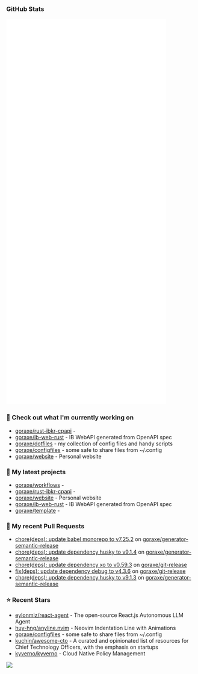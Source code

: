 
### GitHub Stats

<p align="left"><img src="https://raw.githubusercontent.com/goraxe/goraxe/main/github-metrics.svg" /></p>

### 👷 Check out what I'm currently working on

- [goraxe/rust-ibkr-cpapi](https://github.com/goraxe/rust-ibkr-cpapi) - 
- [goraxe/ib-web-rust](https://github.com/goraxe/ib-web-rust) - IB WebAPI generated from OpenAPI spec
- [goraxe/dotfiles](https://github.com/goraxe/dotfiles) - my collection of config files and handy scripts
- [goraxe/configfiles](https://github.com/goraxe/configfiles) - some safe to share files from ~/.config 
- [goraxe/website](https://github.com/goraxe/website) - Personal website
### 🌱 My latest projects

- [goraxe/workflows](https://github.com/goraxe/workflows) - 
- [goraxe/rust-ibkr-cpapi](https://github.com/goraxe/rust-ibkr-cpapi) - 
- [goraxe/website](https://github.com/goraxe/website) - Personal website
- [goraxe/ib-web-rust](https://github.com/goraxe/ib-web-rust) - IB WebAPI generated from OpenAPI spec
- [goraxe/template](https://github.com/goraxe/template) - 
### 🔨 My recent Pull Requests

- [chore(deps): update babel monorepo to v7.25.2](https://github.com/goraxe/generator-semantic-release/pull/144) on [goraxe/generator-semantic-release](https://github.com/goraxe/generator-semantic-release)
- [chore(deps): update dependency husky to v9.1.4](https://github.com/goraxe/generator-semantic-release/pull/143) on [goraxe/generator-semantic-release](https://github.com/goraxe/generator-semantic-release)
- [chore(deps): update dependency xo to v0.59.3](https://github.com/goraxe/git-release/pull/98) on [goraxe/git-release](https://github.com/goraxe/git-release)
- [fix(deps): update dependency debug to v4.3.6](https://github.com/goraxe/git-release/pull/97) on [goraxe/git-release](https://github.com/goraxe/git-release)
- [chore(deps): update dependency husky to v9.1.3](https://github.com/goraxe/generator-semantic-release/pull/142) on [goraxe/generator-semantic-release](https://github.com/goraxe/generator-semantic-release)
### ⭐ Recent Stars

- [eylonmiz/react-agent](https://github.com/eylonmiz/react-agent) - The open-source React.js Autonomous LLM Agent
- [huy-hng/anyline.nvim](https://github.com/huy-hng/anyline.nvim) - Neovim Indentation Line with Animations
- [goraxe/configfiles](https://github.com/goraxe/configfiles) - some safe to share files from ~/.config 
- [kuchin/awesome-cto](https://github.com/kuchin/awesome-cto) - A curated and opinionated list of resources for Chief Technology Officers, with the emphasis on startups
- [kyverno/kyverno](https://github.com/kyverno/kyverno) - Cloud Native Policy Management

![](https://komarev.com/ghpvc/?username=goraxe)
